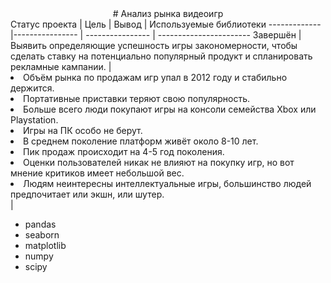 <center># Анализ рынка видеоигр</center>
Статус проекта | Цель | Вывод | Используемые библиотеки
------------- |---------------- | ---------------- | -----------------------
Завершён | Выявить определяющие успешность игры закономерности, чтобы сделать ставку на потенциально популярный продукт и спланировать рекламные кампании. | </li><li>Объём рынка по продажам игр упал в 2012 году и стабильно держится.</li><li>Портативные приставки теряют свою популярность.</li><li>Больше всего люди покупают игры на консоли семейства Xbox или Playstation.</li><li> Игры на ПК особо не берут.</li><li>В среднем поколение платформ живёт около 8-10 лет.</li><li>Пик продаж происходит на 4-5 год поколения.</li><li>Оценки пользователей никак не влияют на покупку игр, но вот мнение критиков имеет небольшой вес.</li><li>Людям неинтересны интеллектуальные игры, большинство людей предпочитает или экшн, или шутер.</li>  | <ul><li>pandas</li><li>seaborn</li><li>matplotlib</li><li>numpy</li><li>scipy</li>

 







